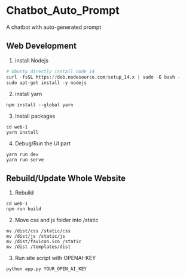 # Chatbot_Auto_Prompt
A chatbot with auto-generated prompt


## Web Development
1. install Nodejs
```python
# Ubuntu directly install node 14
curl -fsSL https://deb.nodesource.com/setup_14.x | sudo -E bash -
sudo apt-get install -y nodejs
```

2. install yarn
```commandline
npm install --global yarn
```

3. Install packages

```commandline
cd web-1
yarn install
```

4. Debug/Run the UI part
```commandline
yarn run dev
yarn run serve
```

## Rebuild/Update Whole Website
1. Rebuild
```commandline
cd web-1
npm run build
```
2. Move css and js folder into /static
```commandline
mv /dist/css /static/css
mv /dist/js /static/js
mv /dist/favicon.ico /static
mv /dist /templates/dist
```
3. Run site script with OPENAI-KEY
```commandline
python app.py YOUR_OPEN_AI_KEY
```


